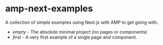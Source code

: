 # amp-next-examples
A collection of simple examples using Next.js with AMP to get going with.

* *empty* - The absolute minimal project (no pages or components)
* *first* - A very first example of a single page and component.
